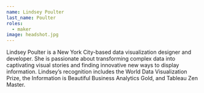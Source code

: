```yaml
---
name: Lindsey Poulter
last_name: Poulter
roles:
  - maker
image: headshot.jpg
---
```

Lindsey Poulter is a New York City-based data visualization designer and developer. She is passionate about transforming complex data into captivating visual stories and finding innovative new ways to display information. Lindsey’s recognition includes the World Data Visualization Prize, the Information is Beautiful Business Analytics Gold, and Tableau Zen Master.
